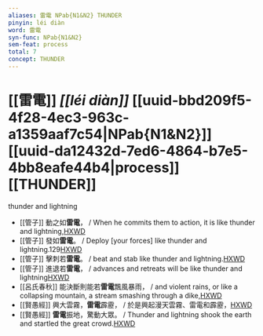 ```yaml
---
aliases: 雷電 NPab{N1&N2} THUNDER
pinyin: léi diàn
word: 雷電
syn-func: NPab{N1&N2}
sem-feat: process
total: 7
concept: THUNDER 
---
```

# [[雷電]] *[[léi diàn]]*  [[uuid-bbd209f5-4f28-4ec3-963c-a1359aaf7c54|NPab{N1&N2}]] [[uuid-da12432d-7ed6-4864-b7e5-4bb8eafe44b4|process]] [[THUNDER]]
thunder and lightning
 - [[管子]] 動之如**雷電**， / When he commits them to action, it is like thunder and lightning,[HXWD](https://hxwd.org/textview.html?location=KR3c0001_tls_002-46a.5)
 - [[管子]] 發如**雷電**。 / Deploy [your forces] like thunder and lightning.129[HXWD](https://hxwd.org/textview.html?location=KR3c0001_tls_003-54a.7)
 - [[管子]] 擊刺若**雷電**。 / beat and stab like thunder and lightning.[HXWD](https://hxwd.org/textview.html?location=KR3c0001_tls_006-102a.8)
 - [[管子]] 進退若**雷電**， / advances and retreats will be like thunder and lightning[HXWD](https://hxwd.org/textview.html?location=KR3c0001_tls_006-103a.8)
 - [[呂氏春秋]] 能決斷則能若**雷電**飄風暴雨， / and violent rains, or like a collapsing mountain, a stream smashing through a dike,[HXWD](https://hxwd.org/textview.html?location=KR3j0009_tls_008-25a.17)
 - [[賢愚經]] 興大雲霧，**雷電**霹靂， / 於是興起漫天雲霧、雷電和霹靂，[HXWD](https://hxwd.org/textview.html?location=KR6b0059_T_002-0360a.64)
 - [[賢愚經]] **雷電**振地，驚動大眾。 / Thunder and lightning shook the earth and startled the great crowd.[HXWD](https://hxwd.org/textview.html?location=KR6b0059_T_010-0420c.4)